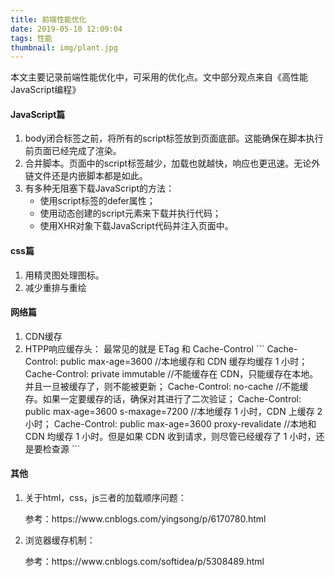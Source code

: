 ```yaml
---
title: 前端性能优化
date: 2019-05-10 12:09:04
tags: 性能
thumbnail: img/plant.jpg
---
```


本文主要记录前端性能优化中，可采用的优化点。文中部分观点来自《高性能JavaScript编程》

<!-- more -->

<h4>JavaScript篇</h4>
<ol>
    <li>body闭合标签之前，将所有的script标签放到页面底部。这能确保在脚本执行前页面已经完成了渲染。</li>
    <li>合并脚本。页面中的script标签越少，加载也就越快，响应也更迅速。无论外链文件还是内嵌脚本都是如此。</li>
    <li>有多种无阻塞下载JavaScript的方法：
        <ul>
            <li>使用script标签的defer属性；</li>
            <li>使用动态创建的script元素来下载并执行代码；</li>
            <li>使用XHR对象下载JavaScript代码并注入页面中。</li>
        </ul>
    </li>
</ol>

<h4>css篇</h4>
<ol>
    <li>用精灵图处理图标。</li>
    <li>减少重排与重绘</li>
</ol>

<h4>网络篇</h4>
<ol>
    <li>CDN缓存</li>
    <li>HTPP响应缓存头： 最常见的就是 ETag 和 Cache-Control 
    ```
    Cache-Control: public max-age=3600 //本地缓存和 CDN 缓存均缓存 1 小时；
    Cache-Control: private immutable 
    //不能缓存在 CDN，只能缓存在本地。并且一旦被缓存了，则不能被更新；
    Cache-Control: no-cache //不能缓存。如果一定要缓存的话，确保对其进行了二次验证；
    Cache-Control: public max-age=3600 s-maxage=7200 
    //本地缓存 1 小时，CDN 上缓存 2 小时；
    Cache-Control: public max-age=3600 proxy-revalidate  
    //本地和 CDN 均缓存 1 小时。但是如果 CDN 收到请求，则尽管已经缓存了 1 小时，还是要检查源
    ```
    </li>
</ol>

<h4>其他</h4>
<ol>
    <li>关于html，css，js三者的加载顺序问题：
        <p>参考：https://www.cnblogs.com/yingsong/p/6170780.html</p>
    </li>
    <li>浏览器缓存机制：
        <p>参考：https://www.cnblogs.com/softidea/p/5308489.html</p>
    </li>
</ol>

